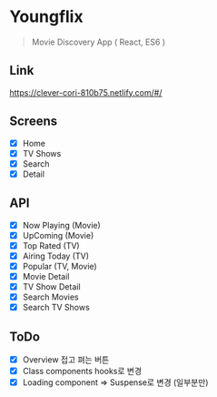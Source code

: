 # Youngflix

> Movie Discovery App ( React, ES6 )

## Link

https://clever-cori-810b75.netlify.com/#/

## Screens

- [x] Home
- [x] TV Shows
- [x] Search
- [x] Detail

## API

- [x] Now Playing (Movie)
- [x] UpComing (Movie)
- [x] Top Rated (TV)
- [x] Airing Today (TV)
- [x] Popular (TV, Movie)
- [x] Movie Detail
- [x] TV Show Detail
- [x] Search Movies
- [x] Search TV Shows

## ToDo

- [x] Overview 접고 펴는 버튼
- [x] Class components hooks로 변경
- [x] Loading component => Suspense로 변경 (일부분만)

